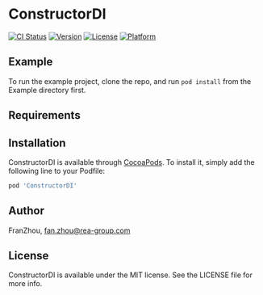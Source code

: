 # ConstructorDI

[![CI Status](https://img.shields.io/travis/FranZhou/ConstructorDI.svg?style=flat)](https://travis-ci.org/FranZhou/ConstructorDI)
[![Version](https://img.shields.io/cocoapods/v/ConstructorDI.svg?style=flat)](https://cocoapods.org/pods/ConstructorDI)
[![License](https://img.shields.io/cocoapods/l/ConstructorDI.svg?style=flat)](https://cocoapods.org/pods/ConstructorDI)
[![Platform](https://img.shields.io/cocoapods/p/ConstructorDI.svg?style=flat)](https://cocoapods.org/pods/ConstructorDI)

## Example

To run the example project, clone the repo, and run `pod install` from the Example directory first.

## Requirements

## Installation

ConstructorDI is available through [CocoaPods](https://cocoapods.org). To install
it, simply add the following line to your Podfile:

```ruby
pod 'ConstructorDI'
```

## Author

FranZhou, fan.zhou@rea-group.com

## License

ConstructorDI is available under the MIT license. See the LICENSE file for more info.
